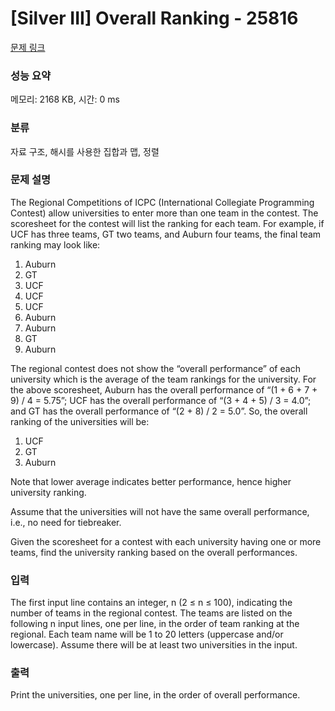 # [Silver III] Overall Ranking - 25816 

[문제 링크](https://www.acmicpc.net/problem/25816) 

### 성능 요약

메모리: 2168 KB, 시간: 0 ms

### 분류

자료 구조, 해시를 사용한 집합과 맵, 정렬

### 문제 설명

<p>The Regional Competitions of ICPC (International Collegiate Programming Contest) allow universities to enter more than one team in the contest. The scoresheet for the contest will list the ranking for each team. For example, if UCF has three teams, GT two teams, and Auburn four teams, the final team ranking may look like:</p>

<ol>
	<li>Auburn</li>
	<li>GT</li>
	<li>UCF</li>
	<li>UCF</li>
	<li>UCF</li>
	<li>Auburn</li>
	<li>Auburn</li>
	<li>GT</li>
	<li>Auburn</li>
</ol>

<p>The regional contest does not show the “overall performance” of each university which is the average of the team rankings for the university. For the above scoresheet, Auburn has the overall performance of “(1 + 6 + 7 + 9) / 4 = 5.75”; UCF has the overall performance of “(3 + 4 + 5) / 3 = 4.0”; and GT has the overall performance of “(2 + 8) / 2 = 5.0”. So, the overall ranking of the universities will be:</p>

<ol>
	<li>UCF</li>
	<li>GT</li>
	<li>Auburn</li>
</ol>

<p>Note that lower average indicates better performance, hence higher university ranking.</p>

<p>Assume that the universities will not have the same overall performance, i.e., no need for tiebreaker.</p>

<p>Given the scoresheet for a contest with each university having one or more teams, find the university ranking based on the overall performances.</p>

### 입력 

 <p>The first input line contains an integer, n (2 ≤ n ≤ 100), indicating the number of teams in the regional contest. The teams are listed on the following n input lines, one per line, in the order of team ranking at the regional. Each team name will be 1 to 20 letters (uppercase and/or lowercase). Assume there will be at least two universities in the input.</p>

### 출력 

 <p>Print the universities, one per line, in the order of overall performance.</p>

